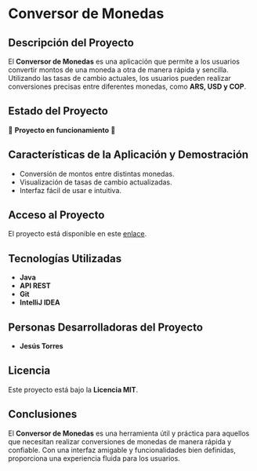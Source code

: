 # Conversor de Monedas

## Descripción del Proyecto
El **Conversor de Monedas** es una aplicación que permite a los usuarios convertir montos de una moneda a otra de manera rápida y sencilla. Utilizando las tasas de cambio actuales, los usuarios pueden realizar conversiones precisas entre diferentes monedas, como **ARS, USD y COP**.

## Estado del Proyecto
🚀 **Proyecto en funcionamiento** 🚀

## Características de la Aplicación y Demostración
- Conversión de montos entre distintas monedas.
- Visualización de tasas de cambio actualizadas.
- Interfaz fácil de usar e intuitiva.

## Acceso al Proyecto
El proyecto está disponible en este [enlace](https://github.com/JesusTDeveloper/Challenge-Conversor).

## Tecnologías Utilizadas
- **Java**
- **API REST**
- **Git**
- **IntelliJ IDEA**

## Personas Desarrolladoras del Proyecto
- **Jesús Torres**

## Licencia
Este proyecto está bajo la **Licencia MIT**.

## Conclusiones
El **Conversor de Monedas** es una herramienta útil y práctica para aquellos que necesitan realizar conversiones de monedas de manera rápida y confiable. Con una interfaz amigable y funcionalidades bien definidas, proporciona una experiencia fluida para los usuarios.
